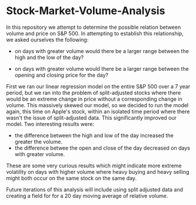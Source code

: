 # Stock-Market-Volume-Analysis

In this repository we attempt to determine the possible relation between volume and price on S&P 500. In attempting to establish this relationship, we asked ourselves the following:

- on days with greater volume would there be a larger range between the high and the low of the day?

- on days with greater volume would there be a larger range between the opening and closing price for the day?

First we ran our linear regression model on the entire S&P 500 over a 7 year period, but we ran into the problem of split-adjusted stocks where there would be an extreme change in price without a corresponding change in volume. This massively skewed our model, so we decided to run the model again, this time on Apple's stock, within an isolated time period where there wasn't the issue of split-adjusted data. This significantly improved our model. Two interesting results were:

- the difference between the high and low of the day increased the greater the volume.
- the difference betwee the open and close of the day decreased on days with greater volume. 

These are some very curious results which might indicate more extreme volatility on days with higher volume where heavy buying and heavy selling might both occur on the same stock on the same day. 

Future iterations of this analysis will include using split adjusted data and creating a field for for a 20 day moving average of relative volume. 
